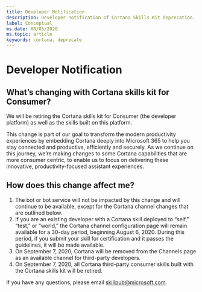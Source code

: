 ```yaml
---
title: Developer Notification
description: Developer notification of Cortana Skills Kit deprecation.
label: Conceptual
ms.date: 08/05/2020
ms.topic: article
keywords: cortana, deprecate
---
```

# Developer Notification

## What’s changing with Cortana skills kit for Consumer?

We will be retiring the Cortana skills kit for Consumer (the developer platform) as well as the skills built on this platform. 

This change is part of our goal to transform the modern productivity experiences by embedding Cortana deeply into Microsoft 365 to help you stay connected and productive, efficiently and securely.  As we continue on this journey, we’re making changes to some Cortana capabilities that are more consumer centric, to enable us to focus on delivering these innovative, productivity-focused assistant experiences. 

## How does this change affect me?
1. The bot or bot service will not be impacted by this change and will continue to be available, except for the Cortana channel changes that are outlined below.
2. If you are an existing developer with a Cortana skill deployed to “self,” “test,” or “world,” the Cortana channel configuration page will remain available for a 30-day period, beginning August 6, 2020. During this period, if you submit your skill for certification and it passes the guidelines, it will be made available. 
3. On September 7, 2020, Cortana will be removed from the Channels page as an available channel for third-party developers. 
4. On September 7, 2020, all Cortana third-party consumer skills built with the Cortana skills kit will be retired.   
 
If you have any questions, please email [skillpub@microsoft.com](mailto:skillpub@microsoft.com).
